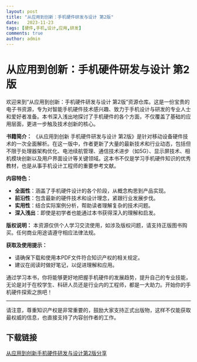 ```yaml
---
layout: post
title: "从应用到创新：手机硬件研发与设计 第2版"
date:   2023-11-23
tags: [硬件,手机,设计,应用,研发]
comments: true
author: admin
---
```

# 从应用到创新：手机硬件研发与设计 第2版

欢迎来到“从应用到创新：手机硬件研发与设计 第2版”资源仓库。这是一份宝贵的电子书资源，专为对智能手机硬件技术感兴趣、致力于手机设计与研发的专业人士和爱好者准备。本书深入浅出地探讨了手机硬件的各个方面，不仅覆盖了基础的应用层面，更进一步触及技术创新的核心。

**书籍简介：**
《从应用到创新 手机硬件研发与设计 第2版》是针对移动设备硬件技术的一次全面解析。在这一版中，作者更新了大量的最新技术和行业动态，包括但不限于处理器架构优化、电池续航管理、通信技术进步（如5G）、显示屏技术、相机模块创新以及用户界面设计等关键领域。这本书不仅是学习手机硬件知识的优秀教材，也是从事手机设计工程师的重要参考文献。

**内容特色：**
- **全面性**：涵盖了手机硬件设计的各个阶段，从概念构思到产品实现。
- **前沿性**：包含最新的硬件技术和设计理念，紧跟行业发展步伐。
- **实用性**：结合实际案例分析，帮助读者理解复杂的技术问题。
- **深入浅出**：即使是初学者也能通过本书获得深入的理解和启发。

**版权说明：**
本资源仅供个人学习交流使用，如涉及版权问题，请支持正版图书购买。任何商业用途请遵守相应法律法规。

**获取及使用提示：**
- 请确保下载和使用本PDF文件符合知识产权的相关规定。
- 建议在阅读时做好笔记，以促进理解和应用。

通过学习本书，你将能够更好地把握手机硬件的发展趋势，提升自己的专业技能，无论是对于在校学生、科研人员还是行业内的工程师，都是一大助力。开始你的手机硬件探索之旅吧！

---

请注意，尊重知识产权是非常重要的，鼓励大家支持正式出版物，这样不仅能获取最权威的信息，也直接支持了内容创作者的工作。

## 下载链接

[从应用到创新手机硬件研发与设计第2版分享](https://pan.quark.cn/s/e6264976f971)